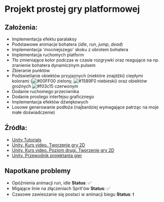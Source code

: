 # Projekt prostej gry platformowej

## Założenia:
* Implementacja efektu paralaksy
* Podstawowe animacje bohatera (_idle_, _run_, _jump_, _dead_)
* Implementacja 'mocniejszego' skoku z obrotem bohatera
* Implementacja ruchomych platform
* Tło zmieniające kolor podczas w czasie rozgrywki oraz reagujące na np. zranienie bohatera dynamicznym pulsem
* Zbieranie punktów
* Podświetlanie obiektów przyjaznych (niektóre znajdźki) ciepłymi kolorami (![#00FF00](https://placehold.it/15/00FF00/000000?text=+) zielony, ![#1589F0](https://placehold.it/15/1589F0/000000?text=+) niebieski) oraz obiektów groźnych ![#f03c15](https://placehold.it/15/f03c15/000000?text=+) czerwonym
* Dodanie ruchomego przeciwnika
* Dodanie prostego interfejsu graficznego
* Implementacja efektów dźwiękowych
* Losowe generowanie podłoża (najbardziej wymagające patrząc na moje małe doświadczenie)

## Źródła:
* [Unity Tutorials](https://unity3d.com/learn/tutorials/s/2d-game-creation/) 
* [Unity. Kurs video. Tworzenie gry 2D](https://videopoint.pl/kurs/unity-kurs-video-tworzenie-gry-2d-arkadiusz-brzegowy,vunity.htm#format/w)
* [Unity. Kurs video. Poziom drugi. Tworzenie gry 2D](https://videopoint.pl/kurs/unity-kurs-video-poziom-drugi-tworzenie-gry-2d-arkadiusz-brzegowy,vunip2.htm#format/w)
* [Unity. Przewodnik projektanta gier](https://helion.pl/ksiazki/unity-przewodnik-projektanta-gier-mike-geig,unippg.htm#format/d)

## Napotkane problemy
* Opóźnienia animacji run, idle **Status**:  :white_check_mark:
* Migające linie na złączeniach Sprit'ów **Status**:  :white_check_mark:
* Czasowe zawieszanie się postaci w animacji biegu **Status**:  :heavy_exclamation_mark:
